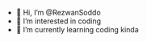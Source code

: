 - 👋 Hi, I’m @RezwanSoddo
- 👀 I’m interested in coding
- 🌱 I’m currently learning coding kinda


<!---
RezwanSoddo/RezwanSoddo is a ✨ special ✨ repository because its `README.md` (this file) appears on your GitHub profile.
You can click the Preview link to take a look at your changes.
--->
